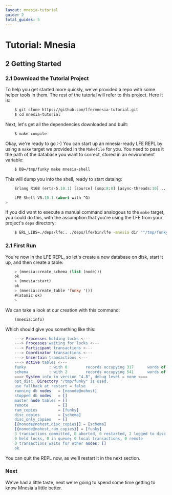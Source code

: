 ```yaml
---
layout: mnesia-tutorial
guide: 2
total_guides: 5
---
```

# Tutorial: Mnesia

## 2 Getting Started

### 2.1 Download the Tutorial Project

To help you get started more quickly, we've provided a repo with some helper
tools in them. The rest of the tutorial will refer to this project. Here it is:

```bash
    $ git clone https://github.com/lfe/mnesia-tutorial.git
    $ cd mnesia-tutorial
```

Next, let's get all the dependencies downloaded and built:

```bash
    $ make compile
```

Okay, we're ready to go :-) You can start up an mnesia-ready LFE REPL by using
a ``make`` target we provided in the ``Makefile`` for you. You need to pass it
the path of the database you want to correct, stored in an environment variable:

```bash
    $ DB=/tmp/funky make mnesia-shell
```

This will dump you into the shell, ready to start dataing:

```cl
    Erlang R16B (erts-5.10.1) [source] [smp:8:8] [async-threads:10] ...

    LFE Shell V5.10.1 (abort with ^G)
>
```

If you did want to execute a manual command analogous to the ``make`` target,
you could do this, with the assumption that you're using the LFE from your
project's ``deps`` directory:

```bash
    $ ERL_LIBS=./deps/lfe:. ./deps/lfe/bin/lfe -mnesia dir '"/tmp/funky"'
```

### 2.1 First Run

You're now in the LFE REPL, so let's create a new database on disk, start it
up, and then create a table:

```cl
    > (mnesia:create_schema (list (node)))
    ok
    > (mnesia:start)
    ok
    > (mnesia:create_table 'funky '())
    #(atomic ok)
    >
```

We can take a look at our creation with this command:

```cl
    (mnesia:info)
```

Which should give you something like this:

```erlang
    ---> Processes holding locks <---
    ---> Processes waiting for locks <---
    ---> Participant transactions <---
    ---> Coordinator transactions <---
    ---> Uncertain transactions <---
    ---> Active tables <---
    funky          : with 0        records occupying 317      words of mem
    schema         : with 2        records occupying 541      words of mem
    ===> System info in version "4.8", debug level = none <===
    opt_disc. Directory "/tmp/funky" is used.
    use fallback at restart = false
    running db nodes   = [nonode@nohost]
    stopped db nodes   = []
    master node tables = []
    remote             = []
    ram_copies         = [funky]
    disc_copies        = [schema]
    disc_only_copies   = []
    [{nonode@nohost,disc_copies}] = [schema]
    [{nonode@nohost,ram_copies}] = [funky]
    3 transactions committed, 0 aborted, 0 restarted, 2 logged to disc
    0 held locks, 0 in queue; 0 local transactions, 0 remote
    0 transactions waits for other nodes: []
    ok
```

You can quit the REPL now, as we'll restart it in the next section.


### Next

We've had a little taste, next we're going to spend some time getting to know
Mnesia a little better.

